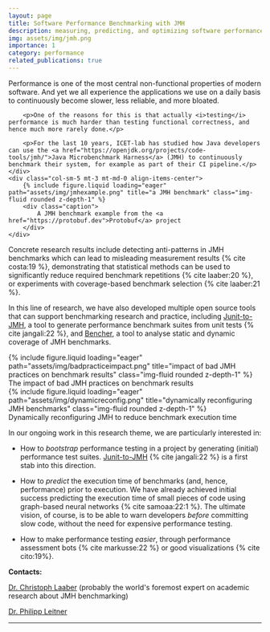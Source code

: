 ```yaml
---
layout: page
title: Software Performance Benchmarking with JMH
description: measuring, predicting, and optimizing software performance in Java using JMH
img: assets/img/jmh.png
importance: 1
category: performance
related_publications: true
---
```



<div class="row align-items-center">
    <div class="col-sm-7 mt-3 mt-md-0">
        <p>Performance is one of the most central non-functional properties of modern software. And yet we all experience the applications we use on a daily basis to continuously become slower, less reliable, and more bloated.</p>

        <p>One of the reasons for this is that actually <i>testing</i> performance is much harder than testing functional correctness, and hence much more rarely done.</p>

        <p>For the last 10 years, ICET-lab has studied how Java developers can use the <a href="https://openjdk.org/projects/code-tools/jmh/">Java Microbenchmark Harness</a> (JMH) to continuously benchmark their system, for example as part of their CI pipeline.</p>
    </div>
    <div class="col-sm-5 mt-3 mt-md-0 align-items-center">
        {% include figure.liquid loading="eager" path="assets/img/jmhexample.png" title="a JMH benchmark" class="img-fluid rounded z-depth-1" %}
        <div class="caption">
            A JMH benchmark example from the <a href="https://protobuf.dev">Protobuf</a> project
        </div>
    </div>
</div>

Concrete research results include detecting anti-patterns in JMH benchmarks which can lead to misleading measurement results {% cite costa:19 %}, demonstrating that statistical methods can be used to significantly reduce required benchmark repetitions {% cite laaber:20 %}, or experiments with coverage-based benchmark selection {% cite laaber:21 %}.

In this line of research, we have also developed multiple open source tools that can support benchmarking research and practice, including [Junit-to-JMH](https://github.com/alniniclas/junit-to-jmh), a tool to generate performance benchmark suites from unit tests {% cite jangali:22 %}, and [Bencher](https://github.com/chrstphlbr/bencher), a tool to analyse static and dynamic coverage of JMH benchmarks.

<div class="row align-items-center">
    <div class="col-sm-7 mt-3 mt-md-0">
        {% include figure.liquid loading="eager" path="assets/img/badpracticeimpact.png" title="impact of bad JMH practices on benchmark results" class="img-fluid rounded z-depth-1" %}
        <div class="caption">
            The impact of bad JMH practices on benchmark results
        </div>
    </div>
    <div class="col-sm-5 mt-3 mt-md-0">
        {% include figure.liquid loading="eager" path="assets/img/dynamicreconfig.png" title="dynamically reconfiguring JMH benchmarks" class="img-fluid rounded z-depth-1" %}
        <div class="caption">
            Dynamically reconfiguring JMH to reduce benchmark execution time
        </div>
    </div>
</div>

In our ongoing work in this research theme, we are particularly interested in:

* How to _bootstrap_ performance testing in a project by generating (initial) performance test suites. [Junit-to-JMH](https://github.com/alniniclas/junit-to-jmh) {% cite jangali:22 %} is a first stab into this direction.

* How to _predict_ the execution time of benchmarks (and, hence, performance) prior to execution. We have already achieved initial success predicting the execution time of small pieces of code using graph-based neural networks {% cite samoaa:22:1 %}. The ultimate vision, of course, is to be able to warn developers _before_ committing slow code, without the need for expensive performance testing.

* How to make performance testing _easier_, through performance assessment bots {% cite markusse:22 %} or good visualizations {% cite cito:19%}.

**Contacts:**

[Dr. Christoph Laaber](https://laaber.net) (probably the world's foremost expert on academic research about JMH benchmarking)

[Dr. Philipp Leitner](http://philippleitner.net)

---